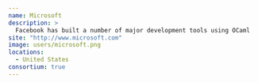 ```yaml
---
name: Microsoft
description: > 
  Facebook has built a number of major development tools using OCaml
site: "http://www.microsoft.com"
image: users/microsoft.png
locations: 
  - United States
consortium: true
---
```


